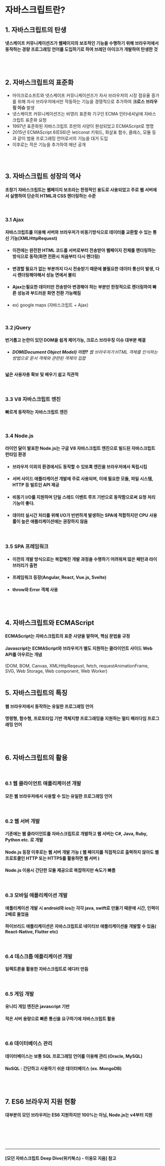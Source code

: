 # 자바스크립트란?

## 1. 자바스크립트의 탄생
#### 넷스케이프 커뮤니케이션즈가 웹페이지의 보조적인 기능을 수행하기 위해 브라우저에서 동작하는 경량 프로그래밍 언어를 도입하기로 하여 브레던 아이크가 개발하여 탄생한 것

<br><br>

## 2. 자바스크립트의 표준화
- 마이크로소프트와 넷스케이프 커뮤니케이션즈가 자사 브라우저의 시장 점유율 증가를 위해 자사 브라우저에서만 작동하는 기능을 경쟁적으로 추가하여
**크로스 브라우징 이슈** 발생
- 넷스케이프 커뮤니케이션즈는 비영리 표준화 기구인 ECMA 인터네셔널에 자바스크립트 표준화 요청
- 1997년 표준화된 자바스크립트 초반의 사양이 완성되었고 ECMAScript로 명명
- 2015년 ECMAScript 6(ES6)은 let/const 키워드, 화살표 함수, 클래스, 모듈 등과 같이 범용 프로그래밍 언어로서의 기능을 대거 도입
- 이후로는 작은 기능을 추가하여 매년 공개

<br><br>

## 3. 자바스크립트 성장의 역사
#### 초창기 자바스크립트는 웹페이지 보조라는 한정적인 용도로 사용되었고 주로 웹 서버에서 실행하여 단순히 HTML과 CSS 렌더링하는 수준
<br>

### 3.1 **Ajax**
#### 자바스크립트를 이용해 서버와 브라우저가 비동기방식으로 데이터를 교환할 수 있는 통신 기능(XMLHttpRequest)
- #### 이전에는 완전한 HTML 코드를 서버로부터 전송받아 웹페이지 전체를 렌더링하는 방식으로 동작(화면 전환시 처음부터 다시 렌더링)
- #### 변경할 필요가 없는 부분까지 다시 전송받기 때문에 불필요한 데이터 통신이 발생, 다시 렌더링해야해서 성능 면에서 불리
- #### **Ajax는필요한 데이터만 전송받아 변경해야 하는 부분만 한정적으로 렌더링하여 빠른 성능과 부드러운 화면 전환 가능해짐**
- ex) google maps (자바스크립트 + Ajax)
<br>

### 3.2 **jQuery**
#### 번거롭고 논란이 있던 DOM을 쉽게 제어가능, 크로스 브라우징 이슈 대부분 해결
* ###### **DOM(Document Object Model) 이란?**  웹 브라우저가 HTML 객체를 인식하는 방법으로 문서 객체와 관련된 객체의 집합
#### 넓은 사용자층 확보 및 배우기 쉽고 직관적
<br>

### 3.3 V8 자바스크립트 엔진
#### 빠르게 동작하는 자바스크립트 엔진
<br>

### 3.4 Node.js
#### 라이언 달이 발표한 Node.js는 구글 V8 자바스크립트 엔진으로 빌드된 자바스크립트 런타임 환경
- #### 브라우저 이외의 환경에서도 동작할 수 있또록 엔진을 브라우저에서 독립시킴
- #### 서버 사이드 애플리케이션 개발에 주로 사용되며, 이에 필요한 모듈, 파일 시스템, HTTP 등 빌트인 API 제공
- #### 비동기 I/O를 지원하며 단일 스레드 이벤트 루프 기반으로 동작함으로써 요청 처리 기능이 좋다.
- #### 데이터 실시간 처리를 위해 I/O가 빈번하게 발생하는 SPA에 적합하지만 CPU 사용률이 높은 애플리케이션에는 권장하지 않음

<br>

### 3.5 SPA 프레임워크
- #### 이전의 개발 방식으로는 복잡해진 개발 과정을 수행하기 어려워져 많은 패턴과 라이브러리가 출현
- #### 프레임워크 등장(Angular, React, Vue.js, Svelte)
- #### throw와 Error 객체 사용

<br><br>

## 4. 자바스크립트와 ECMAScript
#### ECMAScript는 자바스크립트의 표준 사양을 말하며, 핵심 문법을 규정
#### Javascript는 ECMAScript와 브라우저가 별도 지원하는 클라이언트 사이드 Web API를 아우르는 개념
(DOM, BOM, Canvas, XMLHttpReqeust, fetch, requestAnimationFrame, SVG, Web Storage, Web component, Web Worker)
<br><br>

## 5. 자바스크립트의 특징
#### 웹 브라우저에서 동작하는 유일한 프로그래밍 언어
#### 명령형, 함수형, 프로토타입 기반 객체지향 프로그래밍을 지원하는 멀티 패러다임 프로그래밍 언어

<br><br>

## 6. 자바스크립트의 활용
<br>

###   6.1 웹 클라이언트 애플리케이션 개발
####    모든 웹 브라우저에서 사용할 수 있는 유일한 프로그래밍 언어

<br>

###   6.2 웹 서버 개발
####    기존에는 웹 클라이언트를 자바스크립트로 개발하고 웹 서버는 C#, Java, Ruby, Python etc. 로 개발
####    Node.js 등장 이후로는 웹 서버 개발 가능 ( 웹 페이지를 직접적으로 출력하지 않아도 웹 프로토콜인 HTTP 또는 HTTPS를 활용하면 웹 서버 )
####    Node.js 이용시 간단한 모듈 제공으로 복잡하지만 속도가 빠름
<br>

### 6.3 모바일 애플리케이션 개발
#### 애플리케이션 개발 시 android와 ios는 각각 java, swift로 만들기 때문에 시간, 인력이 2배로 들었음
#### **하이브리드 애플리케이션**은 자바스크립트로 네이티브 애플리케이션을 개발할 수 있음( React-Native, Flutter etc)
<br>

### 6.4 데스크톱 애플리케이션 개발
#### 일렉트론을 활용한 자바스크립트로 에디터 만듬

<br>

### 6.5 게임 개발
#### 유니티 게임 엔진은 javascript 기반
#### 적은 서버 용량으로 빠른 통신을 요구하기에 자바스크립트 활용
<br>

### 6.6 데이터베이스 관리
#### 데이터베이스는 보통 SQL 프로그래밍 언어를 이용해 관리 (Oracle, MySQL)
#### NoSQL : 간단하고 사용하기 쉬운 데이터베이스 (ex. MongoDB)

<br><br>


## 7. ES6 브라우저 지원 현황
#### 대부분의 모던 브라우저는 ES6 지원하지만 100%는 아님, Node.js는 v4부터 지원

<br><br><br><br>

<hr>

#### [모던 자바스크립트 Deep Dive(위키북스) - 이웅모 지음] 참고
